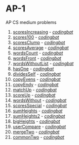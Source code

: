 # AP-1

AP CS medium problems

1. [scoresIncreasing](https://github.com/liampuk/code-practice/blob/master/codingbat/ap-1/scoresIncreasing.md) - _[codingbat](http://codingbat.com/prob/p146974)_
2. [scores100](https://github.com/liampuk/code-practice/blob/master/codingbat/ap-1/scores100.md) - _[codingbat](http://codingbat.com/prob/p179487)_
3. [scoresClump](https://github.com/liampuk/code-practice/blob/master/codingbat/ap-1/scoresClump.md) - _[codingbat](http://codingbat.com/prob/p194530)_
4. [scoresAverage](https://github.com/liampuk/code-practice/blob/master/codingbat/ap-1/scoresAverage.md) - _[codingbat](http://codingbat.com/prob/p123837)_
5. [wordsCount](https://github.com/liampuk/code-practice/blob/master/codingbat/ap-1/wordsCount.md) - _[codingbat](http://codingbat.com/prob/p124620)_
6. [wordsFront](https://github.com/liampuk/code-practice/blob/master/codingbat/ap-1/wordsFront.md) - _[codingbat](http://codingbat.com/prob/p183837)_
7. [wordsWithoutList](https://github.com/liampuk/code-practice/blob/master/codingbat/ap-1/wordsWithoutList.md) - _[codingbat](http://codingbat.com/prob/p183407)_
8. [hasOne](https://github.com/liampuk/code-practice/blob/master/codingbat/ap-1/hasOne.md) - _[codingbat](http://codingbat.com/prob/p191212)_
9. [dividesSelf](https://github.com/liampuk/code-practice/blob/master/codingbat/ap-1/dividesSelf.md) - _[codingbat](http://codingbat.com/prob/p165941)_
10. [copyEvens](https://github.com/liampuk/code-practice/blob/master/codingbat/ap-1/copyEvens.md) - _[codingbat](http://codingbat.com/prob/p134174)_
11. [copyEndy](https://github.com/liampuk/code-practice/blob/master/codingbat/ap-1/copyEndy.md) - _[codingbat](http://codingbat.com/prob/p130124)_
12. [matchUp](https://github.com/liampuk/code-practice/blob/master/codingbat/ap-1/matchUp.md) - _[codingbat](http://codingbat.com/prob/p139677)_
13. [scoreUp](https://github.com/liampuk/code-practice/blob/master/codingbat/ap-1/scoreUp.md) - _[codingbat](http://codingbat.com/prob/p180365)_
14. [wordsWithout](https://github.com/liampuk/code-practice/blob/master/codingbat/ap-1/wordsWithout.md) - _[codingbat](http://codingbat.com/prob/p121236)_
15. [scoresSpecial](https://github.com/liampuk/code-practice/blob/master/codingbat/ap-1/scoresSpecial.md) - _[codingbat](http://codingbat.com/prob/p140485)_
16. [sumHeights](https://github.com/liampuk/code-practice/blob/master/codingbat/ap-1/sumHeights.md) - _[codingbat](http://codingbat.com/prob/p148138)_
17. [sumHeights2](https://github.com/liampuk/code-practice/blob/master/codingbat/ap-1/sumHeights2.md) - _[codingbat](http://codingbat.com/prob/p157900)_
18. [bigHeights](https://github.com/liampuk/code-practice/blob/master/codingbat/ap-1/bigHeights.md) - _[codingbat](http://codingbat.com/prob/p197710)_
19. [userCompare](https://github.com/liampuk/code-practice/blob/master/codingbat/ap-1/userCompare.md) - _[codingbat](http://codingbat.com/prob/p143482)_
20. [mergeTwo](https://github.com/liampuk/code-practice/blob/master/codingbat/ap-1/mergeTwo.md) - _[codingbat](http://codingbat.com/prob/p139150)_
21. [commonTwo](https://github.com/liampuk/code-practice/blob/master/codingbat/ap-1/commonTwo.md) - _[codingbat](http://codingbat.com/prob/p100369)_